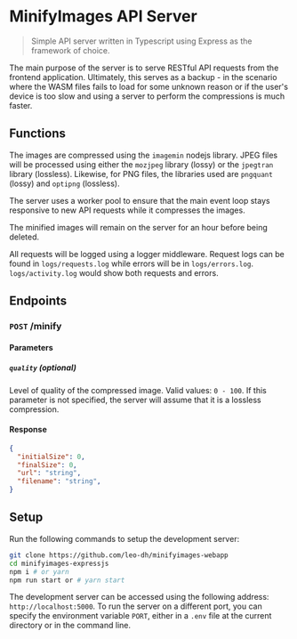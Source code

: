 # MinifyImages API Server

> Simple API server written in Typescript using Express as the framework of
> choice.

The main purpose of the server is to serve RESTful API requests from the
frontend application. Ultimately, this serves as a backup - in the scenario
where the WASM files fails to load for some unknown reason or if the user's
device is too slow and using a server to perform the compressions is much
faster.


## Functions
The images are compressed using the `imagemin` nodejs library. JPEG files will be processed
using either the `mozjpeg` library (lossy) or the `jpegtran` library (lossless). Likewise,
for PNG files, the libraries used are `pngquant` (lossy) and `optipng` (lossless).

The server uses a worker pool to ensure that the main event loop stays
responsive to new API requests while it compresses the images.

The minified images will remain on the server for an hour before being deleted.

All requests will be logged using a logger middleware. Request logs can be found
in `logs/requests.log` while errors will be in `logs/errors.log`. `logs/activity.log` would
show both requests and errors.

## Endpoints
### `POST` /minify
#### Parameters
##### `quality` (optional)
Level of quality of the compressed image. Valid values: `0 - 100`. If this parameter
is not specified, the server will assume that it is a lossless compression.
#### Response
```json
{
  "initialSize": 0,
  "finalSize": 0,
  "url": "string",
  "filename": "string",
}
```

## Setup
Run the following commands to setup the development server:
```sh
git clone https://github.com/leo-dh/minifyimages-webapp
cd minifyimages-expressjs
npm i # or yarn
npm run start or # yarn start
```

The development server can be accessed using the following address: `http://localhost:5000`.
To run the server on a different port, you can specify the environment variable `PORT`, either
in a `.env` file at the current directory or in the command line.

